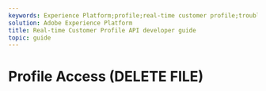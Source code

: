 ```yaml
---
keywords: Experience Platform;profile;real-time customer profile;troubleshooting;API
solution: Adobe Experience Platform
title: Real-time Customer Profile API developer guide
topic: guide
---
```


# Profile Access (DELETE FILE)